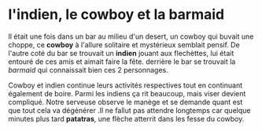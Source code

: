 # l'indien, le cowboy et la barmaid

Il était une fois dans un bar au milieu d'un desert, un cowboy qui buvait une choppe, ce **cowboy** à l'allure solitaire et mystérieux semblait pensif. De l'autre coté du bar se trouvait un **indien** jouant aux flechèttes, lui était entouré de ces amis et aimait faire la fête. derrière le bar se trouvait la *barmaid* qui connaissait bien ces 2 personnages.

Cowboy et indien continue leurs activités respectives tout en continuant également de boire. Parmi les indiens ça rit beaucoup, mais viser devient compliqué. Notre serveuse observe le manège et se demande quant est que tout cela va dégénérer .Il ne fallut pas attendre longtemps car  quelque minutes plus tard **patatras**, une flèche atterrit dans les fesse du cowboy. 

